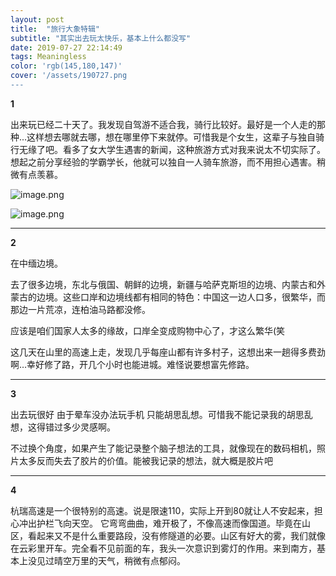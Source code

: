 ```yaml
---
layout: post
title:  "旅行大象特辑"
subtitle: "其实出去玩太快乐，基本上什么都没写"
date: 2019-07-27 22:14:49
tags: Meaningless
color: 'rgb(145,180,147)'
cover: '/assets/190727.png
---
```


**1**

出来玩已经二十天了。我发现自驾游不适合我，骑行比较好。最好是一个人走的那种...这样想去哪就去哪，想在哪里停下来就停。可惜我是个女生，这辈子与独自骑行无缘了吧。看多了女大学生遇害的新闻，这种旅游方式对我来说太不切实际了。想起之前分享经验的学霸学长，他就可以独自一人骑车旅游，而不用担心遇害。稍微有点羡慕。 

![image.png](https://i.loli.net/2020/12/24/GY9ZcMvqgaOXrDF.png)

![image.png](https://i.loli.net/2020/12/24/j6dbJfeA5ynTSXg.png)

---

**2**

在中缅边境。

去了很多边境，东北与俄国、朝鲜的边境，新疆与哈萨克斯坦的边境、内蒙古和外蒙古的边境。这些口岸和边境线都有相同的特色：中国这一边人口多，很繁华，而那边一片荒凉，连柏油马路都没修。

应该是咱们国家人太多的缘故，口岸全变成购物中心了，才这么繁华(笑

这几天在山里的高速上走，发现几乎每座山都有许多村子，这想出来一趟得多费劲啊…幸好修了路，开几个小时也能进城。难怪说要想富先修路。

---

**3**

出去玩很好 由于晕车没办法玩手机 只能胡思乱想。可惜我不能记录我的胡思乱想，这得错过多少灵感啊。

不过换个角度，如果产生了能记录整个脑子想法的工具，就像现在的数码相机，照片太多反而失去了胶片的价值。能被我记录的想法，就大概是胶片吧

---

**4**

杭瑞高速是一个很特别的高速。说是限速110，实际上开到80就让人不安起来，担心冲出护栏飞向天空。 它弯弯曲曲，难开极了，不像高速而像国道。毕竟在山区，看起来又不是什么重要路段，没有修隧道的必要。山区有好大的雾，我们就像在云彩里开车。完全看不见前面的车，我头一次意识到雾灯的作用。来到南方，基本上没见过晴空万里的天气，稍微有点郁闷。